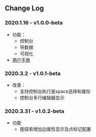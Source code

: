 ## Change Log
### 2020.1.16 - v1.0.0-beta
- 功能：
  - 控制台
  - 导数据
  - 可视化
- [用户手册](nebula-graph-studio-user-guide-cn.md)

### 2020.3.2 - v1.0.1-beta
- 改善：
  - 支持控制台执行是space选择和缓存
  - 控制台多行编辑器显示


### 2020.3.31 - v1.0.2-beta
- 功能
  - 图探索增加边属性显示及点标记配置